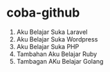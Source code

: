 # coba-github
1. Aku Belajar Suka Laravel
2. Aku Belajar Suka Wordpress
3. Aku Belajar Suka PHP
4. Tambahan Aku Belajar Ruby
5. Tambagan AKu Belajar Golang
